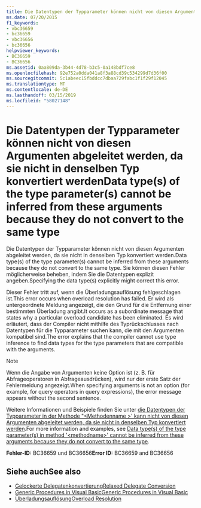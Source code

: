```yaml
---
title: Die Datentypen der Typparameter können nicht von diesen Argumenten abgeleitet werden, da sie nicht in denselben Typ konvertiert werden
ms.date: 07/20/2015
f1_keywords:
- vbc36659
- bc36659
- vbc36656
- bc36656
helpviewer_keywords:
- BC36659
- BC36656
ms.assetid: 0aa809da-3b44-4d78-b3c5-0a148bdf7ce8
ms.openlocfilehash: 92e752a0dda041a8f3a88cd39c534299d7d36f00
ms.sourcegitcommit: 5c1abeec15fbddcc7dbaa729fabc1f1f29f12045
ms.translationtype: MT
ms.contentlocale: de-DE
ms.lasthandoff: 03/15/2019
ms.locfileid: "58027148"
---
```

# <a name="data-types-of-the-type-parameters-cannot-be-inferred-from-these-arguments-because-they-do-not-convert-to-the-same-type"></a><span data-ttu-id="79798-102">Die Datentypen der Typparameter können nicht von diesen Argumenten abgeleitet werden, da sie nicht in denselben Typ konvertiert werden</span><span class="sxs-lookup"><span data-stu-id="79798-102">Data type(s) of the type parameter(s) cannot be inferred from these arguments because they do not convert to the same type</span></span>
<span data-ttu-id="79798-103">Die Datentypen der Typparameter können nicht von diesen Argumenten abgeleitet werden, da sie nicht in denselben Typ konvertiert werden.</span><span class="sxs-lookup"><span data-stu-id="79798-103">Data type(s) of the type parameter(s) cannot be inferred from these arguments because they do not convert to the same type.</span></span> <span data-ttu-id="79798-104">Sie können diesen Fehler möglicherweise beheben, indem Sie die Datentypen explizit angeben.</span><span class="sxs-lookup"><span data-stu-id="79798-104">Specifying the data type(s) explicitly might correct this error.</span></span>  
  
 <span data-ttu-id="79798-105">Dieser Fehler tritt auf, wenn die Überladungsauflösung fehlgeschlagen ist.</span><span class="sxs-lookup"><span data-stu-id="79798-105">This error occurs when overload resolution has failed.</span></span> <span data-ttu-id="79798-106">Er wird als untergeordnete Meldung angezeigt, die den Grund für die Entfernung einer bestimmten Überladung angibt.</span><span class="sxs-lookup"><span data-stu-id="79798-106">It occurs as a subordinate message that states why a particular overload candidate has been eliminated.</span></span> <span data-ttu-id="79798-107">Es wird erläutert, dass der Compiler nicht mithilfe des Typrückschlusses nach Datentypen für die Typparameter suchen kann, die mit den Argumenten kompatibel sind.</span><span class="sxs-lookup"><span data-stu-id="79798-107">The error explains that the compiler cannot use type inference to find data types for the type parameters that are compatible with the arguments.</span></span>  
  
> [!NOTE]
>  <span data-ttu-id="79798-108">Wenn die Angabe von Argumenten keine Option ist (z. B. für Abfrageoperatoren in Abfrageausdrücken), wird nur der erste Satz der Fehlermeldung angezeigt.</span><span class="sxs-lookup"><span data-stu-id="79798-108">When specifying arguments is not an option (for example, for query operators in query expressions), the error message appears without the second sentence.</span></span>  
  
 <span data-ttu-id="79798-109">Weitere Informationen und Beispiele finden Sie unter [die Datentypen der Typparameter in der Methode "\<Methodenname >' kann nicht von diesen Argumenten abgeleitet werden, da sie nicht in denselben Typ konvertiert werden](../../visual-basic/misc/bc36660-bc36657.md).</span><span class="sxs-lookup"><span data-stu-id="79798-109">For more information and examples, see [Data type(s) of the type parameter(s) in method '\<methodname>' cannot be inferred from these arguments because they do not convert to the same type](../../visual-basic/misc/bc36660-bc36657.md).</span></span>  
  
 <span data-ttu-id="79798-110">**Fehler-ID:** BC36659 und BC36656</span><span class="sxs-lookup"><span data-stu-id="79798-110">**Error ID:** BC36659 and BC36656</span></span>  
  
## <a name="see-also"></a><span data-ttu-id="79798-111">Siehe auch</span><span class="sxs-lookup"><span data-stu-id="79798-111">See also</span></span>

- [<span data-ttu-id="79798-112">Gelockerte Delegatenkonvertierung</span><span class="sxs-lookup"><span data-stu-id="79798-112">Relaxed Delegate Conversion</span></span>](../../visual-basic/programming-guide/language-features/delegates/relaxed-delegate-conversion.md)
- [<span data-ttu-id="79798-113">Generic Procedures in Visual Basic</span><span class="sxs-lookup"><span data-stu-id="79798-113">Generic Procedures in Visual Basic</span></span>](../../visual-basic/programming-guide/language-features/data-types/generic-procedures.md)
- [<span data-ttu-id="79798-114">Überladungsauflösung</span><span class="sxs-lookup"><span data-stu-id="79798-114">Overload Resolution</span></span>](../../visual-basic/programming-guide/language-features/procedures/overload-resolution.md)
